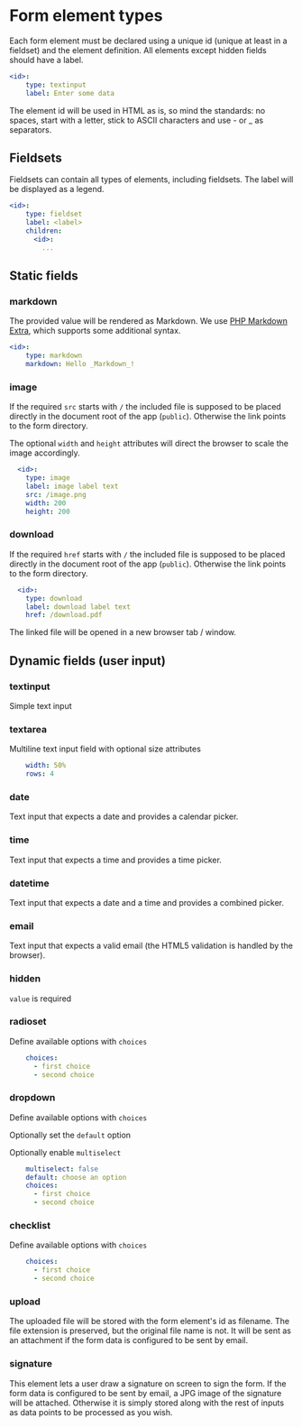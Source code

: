 # Form element types

Each form element must be declared using a unique id (unique at least in a fieldset) and the element definition. All elements except hidden fields should have a label.

```yaml
<id>:
    type: textinput
    label: Enter some data
```

The element id will be used in HTML as is, so mind the standards: no spaces, start with a letter, stick to ASCII characters and use - or _ as separators.

## Fieldsets

Fieldsets can contain all types of elements, including fieldsets. The label will be displayed as a legend. 

```yaml
<id>:
    type: fieldset
    label: <label>
    children:
      <id>:
        ...
```

## Static fields

### markdown

The provided value will be rendered as Markdown. We use [PHP Markdown Extra](https://michelf.ca/projects/php-markdown/extra/), which supports some additional syntax.

```yaml
<id>:
    type: markdown
    markdown: Hello _Markdown_!
```

### image

If the required `src` starts with `/` the included file is supposed to be placed directly in the document root of the app (`public`). Otherwise the link points to the form directory.

The optional `width` and `height` attributes will direct the browser to scale the image accordingly.

```yaml
  <id>:
    type: image
    label: image label text
    src: /image.png
    width: 200
    height: 200
```

### download

If the required `href` starts with `/` the included file is supposed to be placed directly in the document root of the app (`public`). Otherwise the link points to the form directory.

```yaml
  <id>:
    type: download
    label: download label text
    href: /download.pdf
```

The linked file will be opened in a new browser tab / window.

## Dynamic fields (user input)

### textinput

Simple text input

### textarea

Multiline text input field with optional size attributes

```yaml
    width: 50%
    rows: 4
```

### date

Text input that expects a date and provides a calendar picker.

### time

Text input that expects a time and provides a time picker.

### datetime

Text input that expects a date and a time and provides a combined picker.

### email

Text input that expects a valid email (the HTML5 validation is handled by the browser).

### hidden

`value` is required

### radioset

Define available options with `choices`

```yaml
    choices:
      - first choice
      - second choice
```

### dropdown

Define available options with `choices`

Optionally set the `default` option

Optionally enable `multiselect`

```yaml
    multiselect: false
    default: choose an option
    choices:
      - first choice
      - second choice
```

### checklist

Define available options with `choices`

```yaml
    choices:
      - first choice
      - second choice
```

### upload

The uploaded file will be stored with the form element's id as filename. The file extension is preserved, but the original file name is not. It will be sent as an attachment if the form data is configured to be sent by email. 

### signature

This element lets a user draw a signature on screen to sign the form. If the form data is configured to be sent by email, a JPG image of the signature will be attached. Otherwise it is simply stored along with the rest of inputs  as data points to be processed as you wish. 
